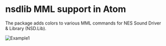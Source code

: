 # nsdlib MML support in Atom

The package adds colors to various MML commands for NES Sound Driver & Library (NSD.Lib).

![Example1](https://raw.githubusercontent.com/BouKiCHi/language-mml-nrtdrv/master/ex1.png)

